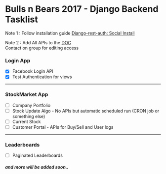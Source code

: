 # Bulls n Bears 2017 - Django Backend Tasklist

Note 1 : Follow installation guide [Django-rest-auth: Social Install](https://django-rest-auth.readthedocs.io/en/latest/installation.html)

Note 2 : Add All APIs to the [DOC](https://docs.google.com/spreadsheets/d/13Xr8QN_T2aFtqJ494EZ3Ri-JoE16ndxA-wBZCw4OrrY/edit?usp=sharing) <br>
Contact on group for editing access

### Login App
- [x] Facebook Login API
- [x] Test Authentication for views	

---

### StockMarket App
- [ ] Company Portfolio
- [ ] Stock Update Algo - No APIs but automatic scheduled run (CRON job or something else)
- [ ] Current Stock
- [ ] Customer Portal - APIs for Buy/Sell and User logs

---
### Leaderboards
- [ ] Paginated Leaderboards


##### and more will be added soon..
